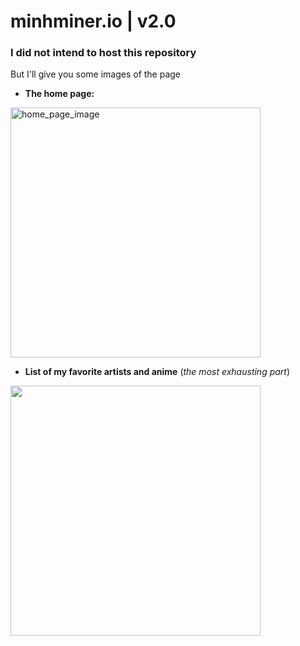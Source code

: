 # minhminer.io | v2.0 

### I did not intend to host this repository

But I'll give you some images of the page

- **The home page:**
<img src='https://cdn.discordapp.com/attachments/980672453623820288/995005654391607306/unknown.png' alt="home_page_image" style="width: 25rem;">

- **List of my favorite artists and anime** (*the most exhausting part*)
<img src='https://cdn.discordapp.com/attachments/980672453623820288/995004965632360589/unknown.png' style="width: 25rem;">